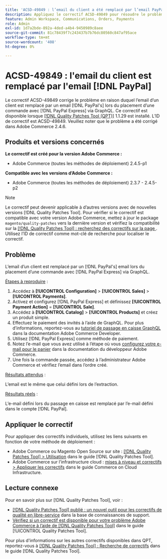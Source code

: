 ```yaml
---
title: 'ACSD-49849 : l’email du client a été remplacé par l’email PayPal'
description: Appliquez le correctif ACSD-49849 pour résoudre le problème Adobe Commerce en raison duquel l’email du client a été remplacé par l’email PayPal lors du passage d’une commande avec PayPal Express via GraphQL.
feature: Admin Workspace, Communications, Orders, Payments
role: Admin
exl-id: 1d7a2bde-892a-4ded-a4b4-9450989c8aee
source-git-commit: 81c78439f7c243437b7b76dc80560c847af95ace
workflow-type: tm+mt
source-wordcount: '408'
ht-degree: 0%

---
```


# ACSD-49849 : l&#39;email du client est remplacé par l&#39;email [!DNL PayPal]

Le correctif ACSD-49849 corrige le problème en raison duquel l’email d’un client est remplacé par un email [!DNL PayPal's] lors du placement d’une commande avec [!DNL PayPal Express] via GraphQL. Ce correctif est disponible lorsque [[!DNL Quality Patches Tool (QPT)]](https://experienceleague.adobe.com/fr/docs/commerce-knowledge-base/kb/announcements/commerce-announcements/magento-quality-patches-released-new-tool-to-self-serve-quality-patches) 1.1.29 est installé. L’ID de correctif est ACSD-49849. Veuillez noter que le problème a été corrigé dans Adobe Commerce 2.4.6.

## Produits et versions concernés

**Le correctif est créé pour la version Adobe Commerce :**

* Adobe Commerce (toutes les méthodes de déploiement) 2.4.5-p1

**Compatible avec les versions d’Adobe Commerce :**

* Adobe Commerce (toutes les méthodes de déploiement) 2.3.7 - 2.4.5-p2

>[!NOTE]
>
>Le correctif peut devenir applicable à d’autres versions avec de nouvelles versions [!DNL Quality Patches Tool]. Pour vérifier si le correctif est compatible avec votre version Adobe Commerce, mettez à jour le package `magento/quality-patches` vers la dernière version et vérifiez la compatibilité sur la [[!DNL Quality Patches Tool] : recherchez des correctifs sur la page ](https://experienceleague.adobe.com/tools/commerce-quality-patches/index.html?lang=fr). Utilisez l’ID de correctif comme mot-clé de recherche pour localiser le correctif.

## Problème

L’email d’un client est remplacé par un [!DNL PayPal's] email lors du placement d’une commande avec [!DNL PayPal Express] via GraphQL.

<u>Étapes à reproduire</u> :

1. Accédez à **[!UICONTROL Configuration]** > **[!UICONTROL Sales]** > **[!UICONTROL Payments]**.
1. Activez et configurez [!DNL PayPal Express] et définissez **[!UICONTROL Payment Action]** = **[!UICONTROL Sale]**.
1. Accédez à **[!UICONTROL Catalog]** > **[!UICONTROL Products]** et créez un produit simple.
1. Effectuez le paiement des invités à l’aide de GraphQL. Pour plus d’informations, reportez-vous au [tutoriel de passage en caisse GraphQL](https://developer.adobe.com/commerce/webapi/graphql/tutorials/checkout/) dans la documentation Adobe Commerce Developer.
1. Utilisez [!DNL PayPal Express] comme méthode de paiement.
1. Notez l’e-mail que vous avez utilisé à l’étape où vous [configurez votre e-mail pour le panier](https://developer.adobe.com/commerce/webapi/graphql/tutorials/checkout/set-email-address/) dans la documentation du développeur Adobe Commerce.
1. Une fois la commande passée, accédez à l’administrateur Adobe Commerce et vérifiez l’email dans l’ordre créé.

<u>Résultats attendus</u> :

L’email est le même que celui défini lors de l’extraction.

<u>Résultats réels</u> :

L’e-mail défini lors du passage en caisse est remplacé par l’e-mail défini dans le compte [!DNL PayPal].

## Appliquer le correctif

Pour appliquer des correctifs individuels, utilisez les liens suivants en fonction de votre méthode de déploiement :

* Adobe Commerce ou Magento Open Source sur site : [[!DNL Quality Patches Tool] > Utilisation](/help/tools/quality-patches-tool/usage.md) dans le guide [!DNL Quality Patches Tool].
* Adobe Commerce sur l’infrastructure cloud : [mises à niveau et correctifs > Appliquer les correctifs](https://experienceleague.adobe.com/docs/commerce-cloud-service/user-guide/develop/upgrade/apply-patches.html?lang=fr) dans le guide Commerce on Cloud Infrastructure.

## Lecture connexe

Pour en savoir plus sur [!DNL Quality Patches Tool], voir :

* [[!DNL Quality Patches Tool] publié : un nouvel outil pour les correctifs de qualité en libre-service](https://experienceleague.adobe.com/fr/docs/commerce-knowledge-base/kb/announcements/commerce-announcements/magento-quality-patches-released-new-tool-to-self-serve-quality-patches) dans la base de connaissances de support.
* [Vérifiez si un correctif est disponible pour votre problème Adobe Commerce à l’aide de  [!DNL Quality Patches Tool]](/help/tools/quality-patches-tool/patches-available-in-qpt/check-patch-for-magento-issue-with-magento-quality-patches.md) dans le guide [!UICONTROL Quality Patches Tool].


Pour plus d&#39;informations sur les autres correctifs disponibles dans QPT, reportez-vous à [[!DNL Quality Patches Tool] : Recherche de correctifs](https://experienceleague.adobe.com/tools/commerce-quality-patches/index.html?lang=fr) dans le guide [!DNL Quality Patches Tool].
